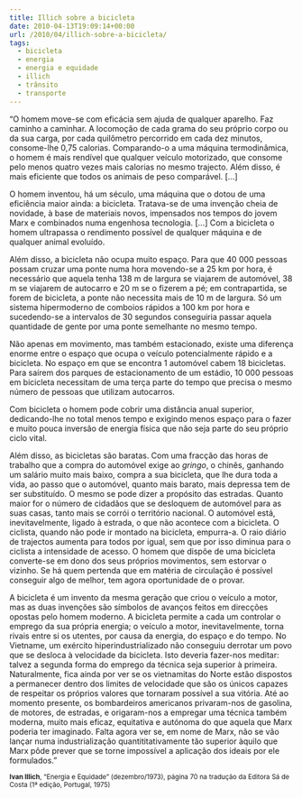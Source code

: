 ```yaml
---
title: Illich sobre a bicicleta
date: 2010-04-13T19:09:14+00:00
url: /2010/04/illich-sobre-a-bicicleta/
tags:
  - bicicleta
  - energia
  - energia e equidade
  - illich
  - trânsito
  - transporte
---
```


“O homem move-se com eficácia sem ajuda de qualquer aparelho. Faz caminho a caminhar. A locomoção de cada grama do seu próprio corpo ou da sua carga, por cada quilômetro percorrido em cada dez minutos, consome-lhe 0,75 calorias. Comparando-o a uma máquina termodinâmica, o homem é mais rendível que qualquer veículo motorizado, que consome pelo menos quatro vezes mais calorias no mesmo trajecto. Além disso, é mais eficiente que todos os animais de peso comparável. […]

O homem inventou, há um século, uma máquina que o dotou de uma eficiência maior ainda: a bicicleta. Tratava-se de uma invenção cheia de novidade, à base de materiais novos, impensados nos tempos do jovem Marx e combinados numa engenhosa tecnologia. […] Com a bicicleta o homem ultrapassa o rendimento possível de qualquer máquina e de qualquer animal evoluído.

Além disso, a bicicleta não ocupa muito espaço. Para que 40 000 pessoas possam cruzar uma ponte numa hora movendo-se a 25 km por hora, é necessário que aquela tenha 138 m de largura se viajarem de automóvel, 38 m se viajarem de autocarro e 20 m se o fizerem a pé; em contrapartida, se forem de bicicleta, a ponte não necessita mais de 10 m de largura. Só um sistema hipermoderno de comboios rápidos a 100 km por hora e sucedendo-se a intervalos de 30 segundos conseguiria passar aquela quantidade de gente por uma ponte semelhante no mesmo tempo.

Não apenas em movimento, mas também estacionado, existe uma diferença enorme entre o espaço que ocupa o veículo potencialmente rápido e a bicicleta. No espaço em que se encontra 1 automóvel cabem 18 bicicletas. Para saírem dos parques de estacionamento de um estádio, 10 000 pessoas em bicicleta necessitam de uma terça parte do tempo que precisa o mesmo número de pessoas que utilizam autocarros.

Com bicicleta o homem pode cobrir uma distância anual superior, dedicando-lhe no total menos tempo e exigindo menos espaço para o fazer e muito pouca inversão de energia física que não seja parte do seu próprio ciclo vital.

Além disso, as bicicletas são baratas. Com uma fracção das horas de trabalho que a compra do automóvel exige ao _gringo_, o chinês, ganhando um salário muito mais baixo, compra a sua bicicleta, que lhe dura toda a vida, ao passo que o automóvel, quanto mais barato, mais depressa tem de ser substituído. O mesmo se pode dizer a propósito das estradas. Quanto maior for o número de cidadãos que se desloquem de automóvel para as suas casas, tanto mais se corrói o território nacional. O automóvel está, inevitavelmente, ligado à estrada, o que não acontece com a bicicleta. O ciclista, quando não pode ir montado na bicicleta, empurra-a. O raio diário de trajectos aumenta para todos por igual, sem que por isso diminua para o ciclista a intensidade de acesso. O homem que dispõe de uma bicicleta converte-se em dono dos seus próprios movimentos, sem estorvar o vizinho. Se há quem pertenda que em matéria de circulação é possível conseguir algo de melhor, tem agora oportunidade de o provar.

A bicicleta é um invento da mesma geração que criou o veículo a motor, mas as duas invenções são símbolos de avanços feitos em direcções opostas pelo homem moderno. A bicicleta permite a cada um controlar o emprego da sua própria energia; o veículo a motor, inevitavelmente, torna rivais entre si os utentes, por causa da energia, do espaço e do tempo. No Vietname, um exército hiperindustrializado não conseguiu derrotar um povo que se desloca à velocidade da bicicleta. Isto deveria fazer-nos meditar: talvez a segunda forma do emprego da técnica seja superior à primeira. Naturalmente, fica ainda por ver se os vietnamitas do Norte estão dispostos a permanecer dentro dos limites de velocidade que são os únicos capazes de respeitar os próprios valores que tornaram possível a sua vitória. Até ao momento presente, os bombardeiros americanos privaram-nos de gasolina, de motores, de estradas, e origaram-nos a empregar uma técnica também moderna, muito mais eficaz, equitativa e autónoma do que aquela que Marx poderia ter imaginado. Falta agora ver se, em nome de Marx, não se vão lançar numa industrialização quantititativamente tão superior àquilo que Marx pôde prever que se torne impossível a aplicação dos ideais por ele formulados.”

<small><strong>Ivan Illich</strong>, “Energia e Equidade” (dezembro/1973), página 70 na tradução da Editora Sá de Costa (1ª edição, Portugal, 1975)</small>
